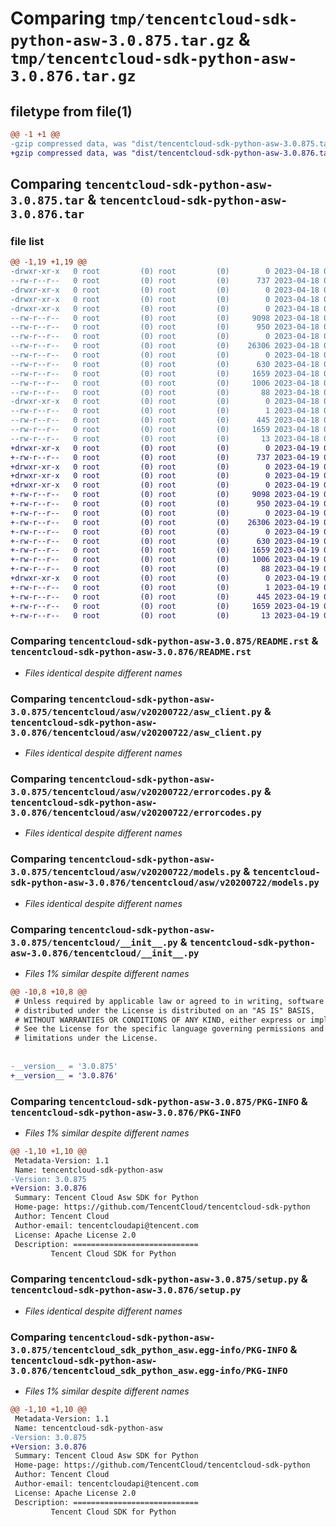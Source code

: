 # Comparing `tmp/tencentcloud-sdk-python-asw-3.0.875.tar.gz` & `tmp/tencentcloud-sdk-python-asw-3.0.876.tar.gz`

## filetype from file(1)

```diff
@@ -1 +1 @@
-gzip compressed data, was "dist/tencentcloud-sdk-python-asw-3.0.875.tar", last modified: Tue Apr 18 00:21:30 2023, max compression
+gzip compressed data, was "dist/tencentcloud-sdk-python-asw-3.0.876.tar", last modified: Wed Apr 19 00:17:07 2023, max compression
```

## Comparing `tencentcloud-sdk-python-asw-3.0.875.tar` & `tencentcloud-sdk-python-asw-3.0.876.tar`

### file list

```diff
@@ -1,19 +1,19 @@
-drwxr-xr-x   0 root         (0) root         (0)        0 2023-04-18 00:21:30.000000 tencentcloud-sdk-python-asw-3.0.875/
--rw-r--r--   0 root         (0) root         (0)      737 2023-04-18 00:21:30.000000 tencentcloud-sdk-python-asw-3.0.875/README.rst
-drwxr-xr-x   0 root         (0) root         (0)        0 2023-04-18 00:21:30.000000 tencentcloud-sdk-python-asw-3.0.875/tencentcloud/
-drwxr-xr-x   0 root         (0) root         (0)        0 2023-04-18 00:21:30.000000 tencentcloud-sdk-python-asw-3.0.875/tencentcloud/asw/
-drwxr-xr-x   0 root         (0) root         (0)        0 2023-04-18 00:21:30.000000 tencentcloud-sdk-python-asw-3.0.875/tencentcloud/asw/v20200722/
--rw-r--r--   0 root         (0) root         (0)     9098 2023-04-18 00:21:30.000000 tencentcloud-sdk-python-asw-3.0.875/tencentcloud/asw/v20200722/asw_client.py
--rw-r--r--   0 root         (0) root         (0)      950 2023-04-18 00:21:30.000000 tencentcloud-sdk-python-asw-3.0.875/tencentcloud/asw/v20200722/errorcodes.py
--rw-r--r--   0 root         (0) root         (0)        0 2023-04-18 00:21:30.000000 tencentcloud-sdk-python-asw-3.0.875/tencentcloud/asw/v20200722/__init__.py
--rw-r--r--   0 root         (0) root         (0)    26306 2023-04-18 00:21:30.000000 tencentcloud-sdk-python-asw-3.0.875/tencentcloud/asw/v20200722/models.py
--rw-r--r--   0 root         (0) root         (0)        0 2023-04-18 00:21:30.000000 tencentcloud-sdk-python-asw-3.0.875/tencentcloud/asw/__init__.py
--rw-r--r--   0 root         (0) root         (0)      630 2023-04-18 00:21:30.000000 tencentcloud-sdk-python-asw-3.0.875/tencentcloud/__init__.py
--rw-r--r--   0 root         (0) root         (0)     1659 2023-04-18 00:21:30.000000 tencentcloud-sdk-python-asw-3.0.875/PKG-INFO
--rw-r--r--   0 root         (0) root         (0)     1006 2023-04-18 00:21:30.000000 tencentcloud-sdk-python-asw-3.0.875/setup.py
--rw-r--r--   0 root         (0) root         (0)       88 2023-04-18 00:21:30.000000 tencentcloud-sdk-python-asw-3.0.875/setup.cfg
-drwxr-xr-x   0 root         (0) root         (0)        0 2023-04-18 00:21:30.000000 tencentcloud-sdk-python-asw-3.0.875/tencentcloud_sdk_python_asw.egg-info/
--rw-r--r--   0 root         (0) root         (0)        1 2023-04-18 00:21:30.000000 tencentcloud-sdk-python-asw-3.0.875/tencentcloud_sdk_python_asw.egg-info/dependency_links.txt
--rw-r--r--   0 root         (0) root         (0)      445 2023-04-18 00:21:30.000000 tencentcloud-sdk-python-asw-3.0.875/tencentcloud_sdk_python_asw.egg-info/SOURCES.txt
--rw-r--r--   0 root         (0) root         (0)     1659 2023-04-18 00:21:30.000000 tencentcloud-sdk-python-asw-3.0.875/tencentcloud_sdk_python_asw.egg-info/PKG-INFO
--rw-r--r--   0 root         (0) root         (0)       13 2023-04-18 00:21:30.000000 tencentcloud-sdk-python-asw-3.0.875/tencentcloud_sdk_python_asw.egg-info/top_level.txt
+drwxr-xr-x   0 root         (0) root         (0)        0 2023-04-19 00:17:07.000000 tencentcloud-sdk-python-asw-3.0.876/
+-rw-r--r--   0 root         (0) root         (0)      737 2023-04-19 00:17:06.000000 tencentcloud-sdk-python-asw-3.0.876/README.rst
+drwxr-xr-x   0 root         (0) root         (0)        0 2023-04-19 00:17:07.000000 tencentcloud-sdk-python-asw-3.0.876/tencentcloud/
+drwxr-xr-x   0 root         (0) root         (0)        0 2023-04-19 00:17:07.000000 tencentcloud-sdk-python-asw-3.0.876/tencentcloud/asw/
+drwxr-xr-x   0 root         (0) root         (0)        0 2023-04-19 00:17:07.000000 tencentcloud-sdk-python-asw-3.0.876/tencentcloud/asw/v20200722/
+-rw-r--r--   0 root         (0) root         (0)     9098 2023-04-19 00:17:06.000000 tencentcloud-sdk-python-asw-3.0.876/tencentcloud/asw/v20200722/asw_client.py
+-rw-r--r--   0 root         (0) root         (0)      950 2023-04-19 00:17:06.000000 tencentcloud-sdk-python-asw-3.0.876/tencentcloud/asw/v20200722/errorcodes.py
+-rw-r--r--   0 root         (0) root         (0)        0 2023-04-19 00:17:06.000000 tencentcloud-sdk-python-asw-3.0.876/tencentcloud/asw/v20200722/__init__.py
+-rw-r--r--   0 root         (0) root         (0)    26306 2023-04-19 00:17:06.000000 tencentcloud-sdk-python-asw-3.0.876/tencentcloud/asw/v20200722/models.py
+-rw-r--r--   0 root         (0) root         (0)        0 2023-04-19 00:17:06.000000 tencentcloud-sdk-python-asw-3.0.876/tencentcloud/asw/__init__.py
+-rw-r--r--   0 root         (0) root         (0)      630 2023-04-19 00:17:06.000000 tencentcloud-sdk-python-asw-3.0.876/tencentcloud/__init__.py
+-rw-r--r--   0 root         (0) root         (0)     1659 2023-04-19 00:17:07.000000 tencentcloud-sdk-python-asw-3.0.876/PKG-INFO
+-rw-r--r--   0 root         (0) root         (0)     1006 2023-04-19 00:17:06.000000 tencentcloud-sdk-python-asw-3.0.876/setup.py
+-rw-r--r--   0 root         (0) root         (0)       88 2023-04-19 00:17:07.000000 tencentcloud-sdk-python-asw-3.0.876/setup.cfg
+drwxr-xr-x   0 root         (0) root         (0)        0 2023-04-19 00:17:07.000000 tencentcloud-sdk-python-asw-3.0.876/tencentcloud_sdk_python_asw.egg-info/
+-rw-r--r--   0 root         (0) root         (0)        1 2023-04-19 00:17:07.000000 tencentcloud-sdk-python-asw-3.0.876/tencentcloud_sdk_python_asw.egg-info/dependency_links.txt
+-rw-r--r--   0 root         (0) root         (0)      445 2023-04-19 00:17:07.000000 tencentcloud-sdk-python-asw-3.0.876/tencentcloud_sdk_python_asw.egg-info/SOURCES.txt
+-rw-r--r--   0 root         (0) root         (0)     1659 2023-04-19 00:17:07.000000 tencentcloud-sdk-python-asw-3.0.876/tencentcloud_sdk_python_asw.egg-info/PKG-INFO
+-rw-r--r--   0 root         (0) root         (0)       13 2023-04-19 00:17:07.000000 tencentcloud-sdk-python-asw-3.0.876/tencentcloud_sdk_python_asw.egg-info/top_level.txt
```

### Comparing `tencentcloud-sdk-python-asw-3.0.875/README.rst` & `tencentcloud-sdk-python-asw-3.0.876/README.rst`

 * *Files identical despite different names*

### Comparing `tencentcloud-sdk-python-asw-3.0.875/tencentcloud/asw/v20200722/asw_client.py` & `tencentcloud-sdk-python-asw-3.0.876/tencentcloud/asw/v20200722/asw_client.py`

 * *Files identical despite different names*

### Comparing `tencentcloud-sdk-python-asw-3.0.875/tencentcloud/asw/v20200722/errorcodes.py` & `tencentcloud-sdk-python-asw-3.0.876/tencentcloud/asw/v20200722/errorcodes.py`

 * *Files identical despite different names*

### Comparing `tencentcloud-sdk-python-asw-3.0.875/tencentcloud/asw/v20200722/models.py` & `tencentcloud-sdk-python-asw-3.0.876/tencentcloud/asw/v20200722/models.py`

 * *Files identical despite different names*

### Comparing `tencentcloud-sdk-python-asw-3.0.875/tencentcloud/__init__.py` & `tencentcloud-sdk-python-asw-3.0.876/tencentcloud/__init__.py`

 * *Files 1% similar despite different names*

```diff
@@ -10,8 +10,8 @@
 # Unless required by applicable law or agreed to in writing, software
 # distributed under the License is distributed on an "AS IS" BASIS,
 # WITHOUT WARRANTIES OR CONDITIONS OF ANY KIND, either express or implied.
 # See the License for the specific language governing permissions and
 # limitations under the License.
 
 
-__version__ = '3.0.875'
+__version__ = '3.0.876'
```

### Comparing `tencentcloud-sdk-python-asw-3.0.875/PKG-INFO` & `tencentcloud-sdk-python-asw-3.0.876/PKG-INFO`

 * *Files 1% similar despite different names*

```diff
@@ -1,10 +1,10 @@
 Metadata-Version: 1.1
 Name: tencentcloud-sdk-python-asw
-Version: 3.0.875
+Version: 3.0.876
 Summary: Tencent Cloud Asw SDK for Python
 Home-page: https://github.com/TencentCloud/tencentcloud-sdk-python
 Author: Tencent Cloud
 Author-email: tencentcloudapi@tencent.com
 License: Apache License 2.0
 Description: ============================
         Tencent Cloud SDK for Python
```

### Comparing `tencentcloud-sdk-python-asw-3.0.875/setup.py` & `tencentcloud-sdk-python-asw-3.0.876/setup.py`

 * *Files identical despite different names*

### Comparing `tencentcloud-sdk-python-asw-3.0.875/tencentcloud_sdk_python_asw.egg-info/PKG-INFO` & `tencentcloud-sdk-python-asw-3.0.876/tencentcloud_sdk_python_asw.egg-info/PKG-INFO`

 * *Files 1% similar despite different names*

```diff
@@ -1,10 +1,10 @@
 Metadata-Version: 1.1
 Name: tencentcloud-sdk-python-asw
-Version: 3.0.875
+Version: 3.0.876
 Summary: Tencent Cloud Asw SDK for Python
 Home-page: https://github.com/TencentCloud/tencentcloud-sdk-python
 Author: Tencent Cloud
 Author-email: tencentcloudapi@tencent.com
 License: Apache License 2.0
 Description: ============================
         Tencent Cloud SDK for Python
```

